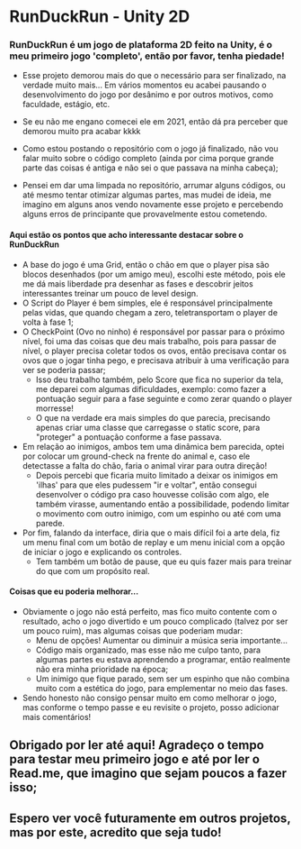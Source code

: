   # RunDuckRun - Unity 2D

### RunDuckRun é um jogo de plataforma 2D feito na Unity, é o meu primeiro jogo 'completo', então por favor, tenha piedade!

- Esse projeto demorou mais do que o necessário para ser finalizado, na verdade muito mais... Em vários momentos eu acabei pausando o desenvolvimento do jogo por desânimo e por outros motivos, como faculdade, estágio, etc.
- Se eu não me engano comecei ele em 2021, então dá pra perceber que demorou muito pra acabar kkkk

- Como estou postando o repositório com o jogo já finalizado, não vou falar muito sobre o código completo (ainda por cima porque grande parte das coisas é antiga e não sei o que passava na minha cabeça);
- Pensei em dar uma limpada no repositório, arrumar alguns códigos, ou até mesmo tentar otimizar algumas partes, mas mudei de ideia, me imagino em alguns anos vendo novamente esse projeto e percebendo alguns erros de principante que provavelmente estou cometendo.

#### Aqui estão os pontos que acho interessante destacar sobre o RunDuckRun

- A base do jogo é uma Grid, então o chão em que o player pisa são blocos desenhados (por um amigo meu), escolhi este método, pois ele me dá mais liberdade pra desenhar as fases e descobrir jeitos interessantes treinar um pouco de level design.
- O Script do Player é bem simples, ele é responsável principalmente pelas vidas, que quando chegam a zero, teletransportam o player de volta à fase 1;
- O CheckPoint (Ovo no ninho) é responsável por passar para o próximo nível, foi uma das coisas que deu mais trabalho, pois para passar de nível, o player precisa coletar todos os ovos, então precisava contar os ovos que o jogar tinha pego, e precisava atribuir à uma verificação para ver se poderia passar;
  - Isso deu trabalho também, pelo Score que fica no superior da tela, me deparei com algumas dificuldades, exemplo: como fazer a pontuação seguir para a fase seguinte e como zerar quando o player morresse!
  - O que na verdade era mais simples do que parecia, precisando apenas criar uma classe que carregasse o static score, para "proteger" a pontuação conforme a fase passava.
- Em relação ao inimigos, ambos tem uma dinâmica bem parecida, optei por colocar um ground-check na frente do animal e, caso ele detectasse a falta do chão, faria o animal virar para outra direção!
  - Depois percebi que ficaria muito limitado a deixar os inimigos em 'ilhas' para que eles pudessem "ir e voltar", então consegui desenvolver o código pra caso houvesse colisão com algo, ele também virasse, aumentando então a possibilidade, podendo limitar o movimento com outro inimigo, com um espinho ou até com uma parede.
- Por fim, falando da interface, diria que o mais difícil foi a arte dela, fiz um menu final com um botão de replay e um menu inicial com a opção de iniciar o jogo e explicando os controles.
  - Tem também um botão de pause, que eu quis fazer mais para treinar do que com um propósito real.

#### Coisas que eu poderia melhorar...

- Obviamente o jogo não está perfeito, mas fico muito contente com o resultado, acho o jogo divertido e um pouco complicado (talvez por ser um pouco ruim), mas algumas coisas que poderiam mudar:
  - Menu de opções! Aumentar ou diminuir a música seria importante...
  - Código mais organizado, mas esse não me culpo tanto, para algumas partes eu estava aprendendo a programar, então realmente não era minha prioridade na época;
  - Um inimigo que fique parado, sem ser um espinho que não combina muito com a estética do jogo, para emplementar no meio das fases.
- Sendo honesto não consigo pensar muito em como melhorar o jogo, mas conforme o tempo passe e eu revisite o projeto, posso adicionar mais comentários!

## Obrigado por ler até aqui! Agradeço o tempo para testar meu primeiro jogo e até por ler o Read.me, que imagino que sejam poucos a fazer isso;
## Espero ver você futuramente em outros projetos, mas por este, acredito que seja tudo! 
